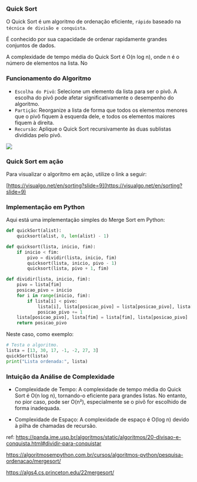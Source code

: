 ### Quick Sort

O Quick Sort é um algoritmo de ordenação eficiente, `rápido` baseado na `técnica de divisão e conquista`.

É conhecido por sua capacidade de ordenar rapidamente grandes conjuntos de dados. 

A complexidade de tempo média do Quick Sort é O(n log n), onde n é o número de elementos na lista. No 

### Funcionamento do Algoritmo

- `Escolha do Pivô`: Selecione um elemento da lista para ser o pivô. A escolha do pivô pode afetar significativamente o desempenho do algoritmo.
- `Partição`: Reorganize a lista de forma que todos os elementos menores que o pivô fiquem à esquerda dele, e todos os elementos maiores fiquem à direita.
- `Recursão`: Aplique o Quick Sort recursivamente às duas sublistas divididas pelo pivô.


![](https://cdn.kastatic.org/ka-perseus-images/9876d4dc59e01a4742860ae1831c20f654ed7959.png)


### Quick Sort em ação

Para visualizar o algoritmo em ação, utilize o link a seguir:

[https://visualgo.net/en/sorting?slide=9](https://visualgo.net/en/sorting?slide=9)


### Implementação em Python

Aqui está uma implementação simples do Merge Sort em Python:

```python
def quickSort(alist):
    quicksort(alist, 0, len(alist) - 1)

def quicksort(lista, inicio, fim):
    if inicio < fim:
        pivo = dividir(lista, inicio, fim)
        quicksort(lista, inicio, pivo - 1)
        quicksort(lista, pivo + 1, fim)

def dividir(lista, inicio, fim):
    pivo = lista[fim]
    posicao_pivo = inicio
    for i in range(inicio, fim):
        if lista[i] < pivo:
            lista[i], lista[posicao_pivo] = lista[posicao_pivo], lista[i]
            posicao_pivo += 1
    lista[posicao_pivo], lista[fim] = lista[fim], lista[posicao_pivo]
    return posicao_pivo
```

Neste caso, como exemplo:

```python
# Testa o algoritmo.
lista = [13, 30, 17, -1, -2, 27, 3]
quickSort(lista)
print("Lista ordenada:", lista)
```

### Intuição da Análise de Complexidade

- Complexidade de Tempo: A complexidade de tempo média do Quick Sort é O(n log n), tornando-o eficiente para grandes listas. No entanto, no pior caso, pode ser O(n²), especialmente se o pivô for escolhido de forma inadequada.

- Complexidade de Espaço: A complexidade de espaço é O(log n) devido à pilha de chamadas de recursão.




ref: https://panda.ime.usp.br/algoritmos/static/algoritmos/20-divisao-e-conquista.html#dividir-para-conquistar

https://algoritmosempython.com.br/cursos/algoritmos-python/pesquisa-ordenacao/mergesort/

https://algs4.cs.princeton.edu/22mergesort/
